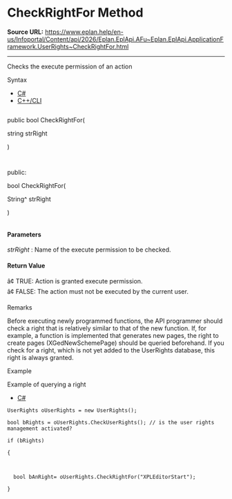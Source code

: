 # CheckRightFor Method

**Source URL:** https://www.eplan.help/en-us/Infoportal/Content/api/2026/Eplan.EplApi.AFu~Eplan.EplApi.ApplicationFramework.UserRights~CheckRightFor.html

---

Checks the execute permission of an action

Syntax

- [C#](#i-syntax-CS)
- [C++/CLI](#i-syntax-CPP2005)

```
```
public bool CheckRightFor( 

   string strRight

)
```
```

```
```
public:

bool CheckRightFor( 

   String^ strRight

)
```
```

#### Parameters

*strRight*
:   Name of the execute permission to be checked.

#### Return Value

â¢ TRUE: Action is granted execute permission.  
â¢ FALSE: The action must not be executed by the current user.

Remarks

Before executing newly programmed functions, the API programmer should check a right that is relatively similar to that of the new function. If, for example, a function is implemented that generates new pages, the right to create pages (XGedNewSchemePage) should be queried beforehand. If you check for a right, which is not yet added to the UserRights database, this right is always granted.

Example

Example of querying a right

- [C#](#i-tab-content-cdafa197-8f0c-43fe-b33c-535d25951e24)

```
UserRights oUserRights = new UserRights();

bool bRights = oUserRights.CheckUserRights(); // is the user rights management activated?

if (bRights)

{



  bool bAnRight= oUserRights.CheckRightFor("XPLEditorStart");

}
```

